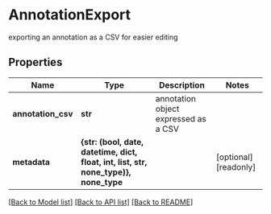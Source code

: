 # AnnotationExport

exporting an annotation as a CSV for easier editing

## Properties
Name | Type | Description | Notes
------------ | ------------- | ------------- | -------------
**annotation_csv** | **str** | annotation object expressed as a CSV | 
**metadata** | **{str: (bool, date, datetime, dict, float, int, list, str, none_type)}, none_type** |  | [optional] [readonly] 

[[Back to Model list]](../README.md#documentation-for-models) [[Back to API list]](../README.md#documentation-for-api-endpoints) [[Back to README]](../README.md)



